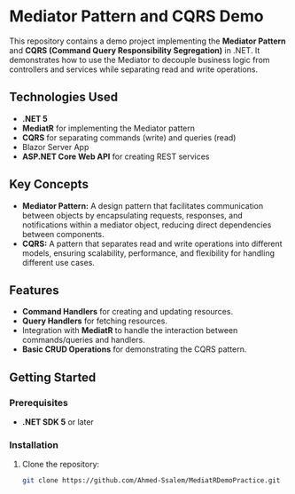 # Mediator Pattern and CQRS Demo

This repository contains a demo project implementing the **Mediator Pattern** and **CQRS (Command Query Responsibility Segregation)** in .NET. It demonstrates how to use the Mediator to decouple business logic from controllers and services while separating read and write operations.

## Technologies Used
- **.NET 5**
- **MediatR** for implementing the Mediator pattern
- **CQRS** for separating commands (write) and queries (read)
- Blazor Server App
- **ASP.NET Core Web API** for creating REST services

## Key Concepts
- **Mediator Pattern:** A design pattern that facilitates communication between objects by encapsulating requests, responses, and notifications within a mediator object, reducing direct dependencies between components.
- **CQRS:** A pattern that separates read and write operations into different models, ensuring scalability, performance, and flexibility for handling different use cases.

## Features
- **Command Handlers** for creating and updating resources.
- **Query Handlers** for fetching resources.
- Integration with **MediatR** to handle the interaction between commands/queries and handlers.
- **Basic CRUD Operations** for demonstrating the CQRS pattern.
  
## Getting Started

### Prerequisites
- **.NET SDK 5** or later


### Installation
1. Clone the repository:
   ```bash
   git clone https://github.com/Ahmed-Ssalem/MediatRDemoPractice.git

